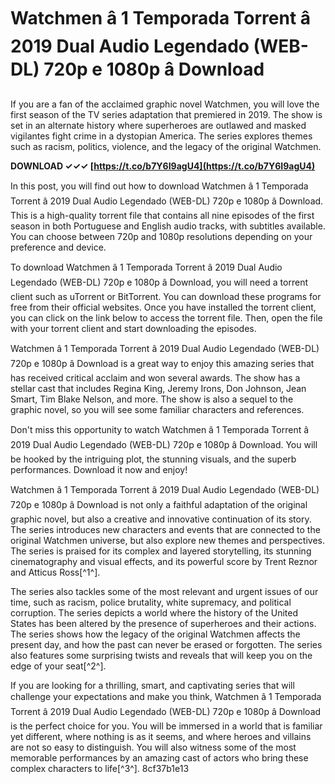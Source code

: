 
 
# Watchmen â 1 Temporada Torrent â 2019 Dual Audio Legendado (WEB-DL) 720p e 1080p â Download
 
If you are a fan of the acclaimed graphic novel Watchmen, you will love the first season of the TV series adaptation that premiered in 2019. The show is set in an alternate history where superheroes are outlawed and masked vigilantes fight crime in a dystopian America. The series explores themes such as racism, politics, violence, and the legacy of the original Watchmen.
 
**DOWNLOAD ✓✓✓ [https://t.co/b7Y6I9agU4](https://t.co/b7Y6I9agU4)**


 
In this post, you will find out how to download Watchmen â 1 Temporada Torrent â 2019 Dual Audio Legendado (WEB-DL) 720p e 1080p â Download. This is a high-quality torrent file that contains all nine episodes of the first season in both Portuguese and English audio tracks, with subtitles available. You can choose between 720p and 1080p resolutions depending on your preference and device.
 
To download Watchmen â 1 Temporada Torrent â 2019 Dual Audio Legendado (WEB-DL) 720p e 1080p â Download, you will need a torrent client such as uTorrent or BitTorrent. You can download these programs for free from their official websites. Once you have installed the torrent client, you can click on the link below to access the torrent file. Then, open the file with your torrent client and start downloading the episodes.
 
Watchmen â 1 Temporada Torrent â 2019 Dual Audio Legendado (WEB-DL) 720p e 1080p â Download is a great way to enjoy this amazing series that has received critical acclaim and won several awards. The show has a stellar cast that includes Regina King, Jeremy Irons, Don Johnson, Jean Smart, Tim Blake Nelson, and more. The show is also a sequel to the graphic novel, so you will see some familiar characters and references.
 
Don't miss this opportunity to watch Watchmen â 1 Temporada Torrent â 2019 Dual Audio Legendado (WEB-DL) 720p e 1080p â Download. You will be hooked by the intriguing plot, the stunning visuals, and the superb performances. Download it now and enjoy!
  
Watchmen â 1 Temporada Torrent â 2019 Dual Audio Legendado (WEB-DL) 720p e 1080p â Download is not only a faithful adaptation of the original graphic novel, but also a creative and innovative continuation of its story. The series introduces new characters and events that are connected to the original Watchmen universe, but also explore new themes and perspectives. The series is praised for its complex and layered storytelling, its stunning cinematography and visual effects, and its powerful score by Trent Reznor and Atticus Ross[^1^].
 
The series also tackles some of the most relevant and urgent issues of our time, such as racism, police brutality, white supremacy, and political corruption. The series depicts a world where the history of the United States has been altered by the presence of superheroes and their actions. The series shows how the legacy of the original Watchmen affects the present day, and how the past can never be erased or forgotten. The series also features some surprising twists and reveals that will keep you on the edge of your seat[^2^].
 
If you are looking for a thrilling, smart, and captivating series that will challenge your expectations and make you think, Watchmen â 1 Temporada Torrent â 2019 Dual Audio Legendado (WEB-DL) 720p e 1080p â Download is the perfect choice for you. You will be immersed in a world that is familiar yet different, where nothing is as it seems, and where heroes and villains are not so easy to distinguish. You will also witness some of the most memorable performances by an amazing cast of actors who bring these complex characters to life[^3^].
 8cf37b1e13
 
